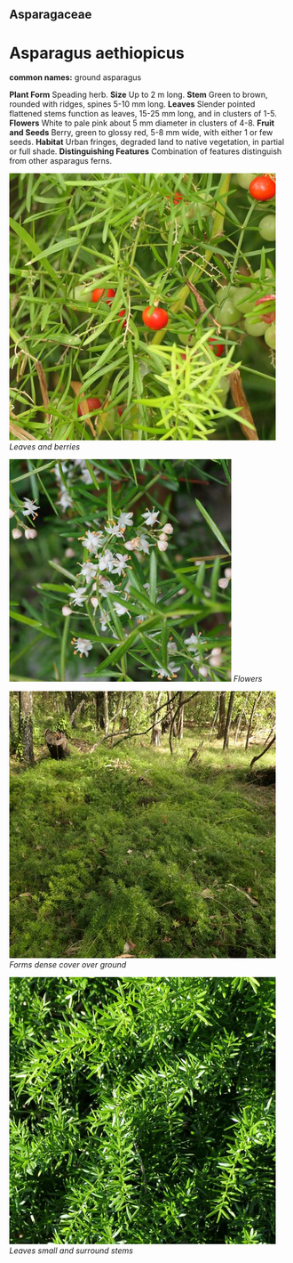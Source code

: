 ## Asparagaceae
# Asparagus aethiopicus
**common names:** ground asparagus

**Plant Form** Speading herb. **Size** Up to 2 m long. **Stem** Green to brown, rounded with ridges, spines 5-10 mm long. **Leaves** Slender pointed flattened stems function as leaves, 15-25 mm long, and in clusters of 1-5. **Flowers** White to pale pink about 5 mm diameter in clusters of 4-8. **Fruit and Seeds** Berry, green to glossy red, 5-8 mm wide, with either 1 or few seeds. **Habitat** Urban fringes, degraded land to native vegetation, in partial or full shade. **Distinguishing Features** Combination of features distinguish from other asparagus ferns.


![Leaves and berries](88310_P1233882.jpg)
   *Leaves and berries* 

![Flowers](64995_P1042587.jpg)
   *Flowers* 

![Forms dense cover over ground](88669_P1222932.jpg)
   *Forms dense cover over ground* 

![Leaves small and surround stems](104699_P1234749.jpg)
   *Leaves small and surround stems* 

